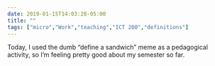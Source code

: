 ```yaml
---
date: 2019-01-15T14:03:28-05:00
title: ""
tags: ["micro","Work","teaching","ICT 200","definitions"]
---
```

Today, I used the dumb “define a sandwich” meme as a pedagogical activity, so I’m feeling pretty good about my semester so far.

